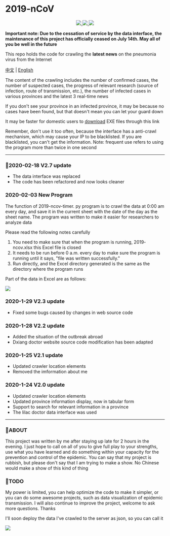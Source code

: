 # 2019-nCoV
<p align = "center">
  <a href = "https://github.com/mathors/2019-nCoV">
    <img src="https://img.shields.io/badge/Language-Python-brightgreen.svg">
  </a>
  <a href = "https://github.com/mathors/2019-nCoVe">
    <img src = "https://img.shields.io/badge/Compiler-VsCode-blue.svg">
  </a>
  <a href = "https://wmathor.com/" target = "_blank">
    <img src = "https://img.shields.io/badge/Blog-wmathor-orange.svg">
  </a>
</p>
<b>Important note: Due to the cessation of service by the data interface, the maintenance of this project has officially ceased on July 14th. May all of you be well in the future</b>

This repo holds the code for crawling the **latest news** on the pneumonia virus from the Internet

[中文](https://github.com/wmathor/2019-nCoV/blob/master/README-cn.md) | [English](https://github.com/wmathor/2019-nCoV)

The content of the crawling includes the number of confirmed cases, the number of suspected cases, the progress of relevant research (source of infection, route of transmission, etc.), the number of infected cases in various provinces and the latest 3 real-time news

If you don't see your province in an infected province, it may be because no cases have been found, but that doesn't mean you can let your guard down

It may be faster for domestic users to [download](https://www.qsc.zju.edu.cn/box/-46011928) EXE files through this link

Remember, don't use it too often, because the interface has a anti-crawl mechanism, which may cause your IP to be blacklisted. If you are blacklisted, you can't get the information. Note: frequent use refers to using the program more than twice in one second

----
### :art:2020-02-18 V2.7 update
- The data interface was replaced
- The code has been refactored and now looks cleaner
### 2020-02-03 New Program
The function of 2019-ncov-timer. py program is to crawl the data at 0:00 am every day, and save it in the current sheet with the date of the day as the sheet name. The program was written to make it easier for researchers to analyze data

Please read the following notes carefully

1. You need to make sure that when the program is running, 2019- ncov.xlsx this Excel file is closed
2. It needs to be run before 0 a.m. every day to make sure the program is running until it says, "file was written successfully."
3. Run directly, and the Excel directory generated is the same as the directory where the program runs

Part of the data in Excel are as follows:

![](https://s2.ax1x.com/2020/02/03/1UMBgf.png)

### 2020-1-29 V2.3 update

- Fixed some bugs caused by changes in web source code

### 2020-1-28 V2.2 update

- Added the situation of the outbreak abroad
- Dxiang doctor website source code modification has been adapted

### 2020-1-25 V2.1 update
- Updated crawler location elements
- Removed the imformation about me

### 2020-1-24 V2.0 update

- Updated crawler location elements
- Updated province information display, now in tabular form
- Support to search for relevant information in a province
- The lilac doctor data interface was used

----

### :rocket:ABOUT

This project was written by me after staying up late for 2 hours in the evening. I just hope to call on all of you to give full play to your strengths, use what you have learned and do something within your capacity for the prevention and control of the epidemic. You can say that my project is rubbish, but please don't say that I am trying to make a show. No Chinese would make a show of this kind of thing

### :tada:TODO

My power is limited, you can help optimize the code to make it simpler, or you can do some awesome projects, such as data visualization of epidemic transmission. I will also continue to improve the project, welcome to ask more questions. Thanks

I'll soon deploy the data I've crawled to the server as json, so you can call it

![](https://s2.ax1x.com/2020/01/28/1KNPUK.gif)
